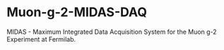 # Muon-g-2-MIDAS-DAQ
MIDAS - Maximum Integrated Data Acquisition System for the Muon g-2 Experiment at Fermilab.
